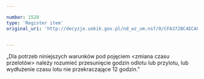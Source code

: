 ```yaml
---

number: 1528
type: 'Register item'
original_uri: 'http://decyzje.uokik.gov.pl/nd_wz_um.nsf/0/CFA372BC4ECA8106C125750F003483E6?OpenDocument'


---
```


„Dla potrzeb niniejszych warunków pod pojęciem &lt;zmiana czasu przelotów&gt; należy rozumieć przesunięcie godzin odlotu lub przylotu, lub wydłużenie czasu lotu nie przekraczające 12 godzin.”
